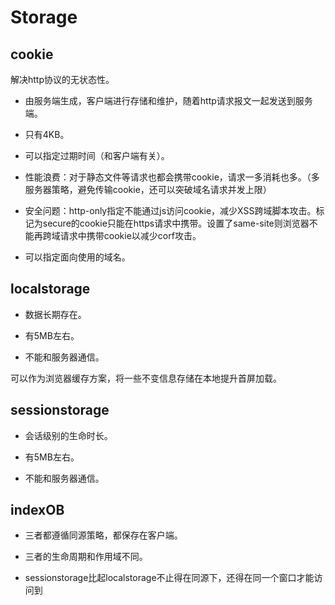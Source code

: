 # Storage

## cookie

解决http协议的无状态性。

- 由服务端生成，客户端进行存储和维护，随着http请求报文一起发送到服务端。

- 只有4KB。

- 可以指定过期时间（和客户端有关）。

- 性能浪费：对于静态文件等请求也都会携带cookie，请求一多消耗也多。（多服务器策略，避免传输cookie，还可以突破域名请求并发上限）

- 安全问题：http-only指定不能通过js访问cookie，减少XSS跨域脚本攻击。标记为secure的cookie只能在https请求中携带。设置了same-site则浏览器不能再跨域请求中携带cookie以减少corf攻击。

- 可以指定面向使用的域名。


## localstorage

- 数据长期存在。

- 有5MB左右。

- 不能和服务器通信。

可以作为浏览器缓存方案，将一些不变信息存储在本地提升首屏加载。


## sessionstorage

- 会话级别的生命时长。

- 有5MB左右。

- 不能和服务器通信。


## indexOB

- 三者都遵循同源策略，都保存在客户端。

- 三者的生命周期和作用域不同。

- sessionstorage比起localstorage不止得在同源下，还得在同一个窗口才能访问到

